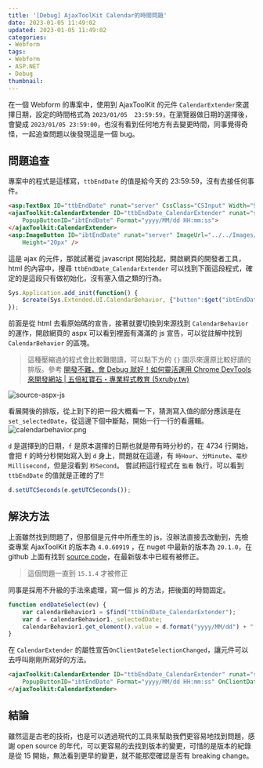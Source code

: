 ```yaml
---
title: '[Debug] AjaxToolKit Calendar的時間問題'
date: 2023-01-05 11:49:02
updated: 2023-01-05 11:49:02
categories:
- Webform
tags:
- Webform
- ASP.NET
- Debug
thumbnail:
---
```


在一個 Webform 的專案中，使用到 AjaxToolKit 的元件 `CalendarExtender`來選擇日期，設定的時間格式為 `2023/01/05  23:59:59`，在瀏覽器做日期的選擇後，會變成 `2023/01/05 23:59:00`，也沒有看到任何地方有去變更時間，同事覺得奇怪，一起追查問題以後發現這是一個 bug。

<!-- more -->

## 問題追查

專案中的程式是這樣寫，`ttbEndDate` 的值是給今天的 23:59:59，沒有去接任何事件。

```html
<asp:TextBox ID="ttbEndDate" runat="server" CssClass="CSInput" Width="90%"></asp:TextBox>
<ajaxToolkit:CalendarExtender ID="ttbEndDate_CalendarExtender" runat="server" TargetControlID="ttbEndDate"
    PopupButtonID="ibtEndDate" Format="yyyy/MM/dd HH:mm:ss">
</ajaxToolkit:CalendarExtender>
<asp:ImageButton ID="ibtEndDate" runat="server" ImageUrl="../../Images/Calendar.JPG"
    Height="20px" />
```

這是 ajax 的元件，那就試著從 javascript 開始找起，開啟網頁的開發者工具，html 的內容中，搜尋 `ttbEndDate_CalendarExtender` 可以找到下面這段程式，確定的是這段只有做初始化，沒有塞入值之類的行為。

```javascript
Sys.Application.add_init(function() {
    $create(Sys.Extended.UI.CalendarBehavior, {"button":$get("ibtEndDate"),"format":"yyyy/MM/dd HH:mm:ss","id":"ttbEndDate_CalendarExtender"}, null, null, $get("ttbEndDate"));
});
```

前面是從 html 去看原始碼的宣告，接著就要切換到來源找到 `CalendarBehavior` 的運作，開啟網頁的 aspx 可以看到裡面有滿滿的 js 宣告，可以從註解中找到 `CalendarBehavior` 的區塊。

> 這種壓縮過的程式會比較難閱讀，可以點下方的 `{}` 圖示來還原比較好讀的排版。參考 [開發不難，會 Debug 就好！如何靈活運用 Chrome DevTools 來開發網站 | 五倍紅寶石・專業程式教育 (5xruby.tw)](https://5xruby.tw/posts/how-to-use-chrome-devtools)

![source-aspx-js](source-aspx-js.png)

看展開後的排版，從上到下的把一段大概看一下，猜測寫入值的部分應該是在 `set_selectedDate`，從這邊下個中斷點，開始一行一行的看邏輯。
![calendarbehavior.png](calendarbehavior.png)

`d` 是選擇到的日期，`f` 是原本選擇的日期也就是帶有時分秒的，在 4734 行開始，會把 `f` 的時分秒開始寫入到 `d` 身上，問題就在這邊，有 `時Hour`、`分Minute`、`毫秒Millisecond`，但是沒看到 `秒Second`。
嘗試把這行程式在 `監看` 執行，可以看到 `ttbEndDate` 的值就是正確的了!!

```javascript
d.setUTCSeconds(e.getUTCSeconds());
```

## 解決方法

上面雖然找到問題了，但那個是元件中所產生的 js，沒辦法直接去改動到，先檢查專案 AjaxToolKit 的版本為 `4.0.60919` ，在 nuget 中最新的版本為 `20.1.0`，在 github 上面有找到 [source code](https://github.com/DevExpress/AjaxControlToolkit/blob/master/AjaxControlToolkit/Scripts/Calendar.js)，在最新版本中已經有被修正。

> 這個問題一直到 `15.1.4` 才被修正

同事是採用不升級的手法來處理，寫一個 js 的方法，把後面的時間固定。

```javascript
function endDateSelect(ev) {
    var calendarBehavior1 = $find("ttbEndDate_CalendarExtender");
    var d = calendarBehavior1._selectedDate;            
    calendarBehavior1.get_element().value = d.format("yyyy/MM/dd") + " 23:59:59";
}
```

在 `CalendarExtender` 的屬性宣告`OnClientDateSelectionChanged`，讓元件可以去呼叫剛剛所寫好的方法。

```html
<ajaxToolkit:CalendarExtender ID="ttbEndDate_CalendarExtender" runat="server" TargetControlID="ttbEndDate"
    PopupButtonID="ibtEndDate" Format="yyyy/MM/dd HH:mm:ss" OnClientDateSelectionChanged="endDateSelect" >
</ajaxToolkit:CalendarExtender>
```

## 結論

雖然這是古老的技術，也是可以透過現代的工具來幫助我們更容易地找到問題，感謝 open source 的年代，可以更容易的去找到版本的變更，可惜的是版本的紀錄是從 15 開始，無法看到更早的變更，就不能那麼確認是否有 breaking change。
